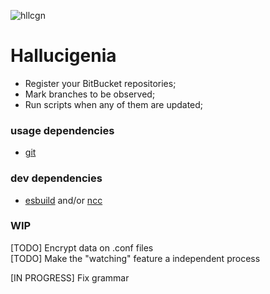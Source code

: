 ![hllcgn](https://github.com/voitaraujo/hallucigenia/assets/36885540/ee48c7d2-34e5-4b51-8d50-3e86910d9b1c)

# Hallucigenia

- Register your BitBucket repositories; <br>
- Mark branches to be observed; <br>
- Run scripts when any of them are updated; <br>

### usage dependencies

- [git](https://git-scm.com/)

### dev dependencies

- [esbuild](https://github.com/evanw/esbuild) and/or [ncc](https://github.com/vercel/ncc)

### WIP

[TODO] Encrypt data on .conf files<br>
[TODO] Make the "watching" feature a independent process<br>

<!-- [REEVALUATING] Use chokidar to monitor & update the app state when any file inside "repositories" change<br> -->

[IN PROGRESS] Fix grammar<br>
